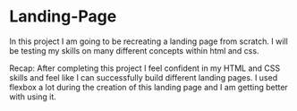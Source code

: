 # Landing-Page

In this project I am going to be recreating a landing page from scratch. I will be testing my skills on many different concepts within html and css.

Recap:
After completing this project I feel confident in my HTML and CSS skills and feel like I can successfully build different landing pages. I used flexbox a lot during the creation of this landing page and I am getting better with using it.